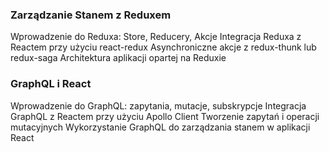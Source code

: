 ### Zarządzanie Stanem z Reduxem
Wprowadzenie do Reduxa: Store, Reducery, Akcje
Integracja Reduxa z Reactem przy użyciu react-redux
Asynchroniczne akcje z redux-thunk lub redux-saga
Architektura aplikacji opartej na Reduxie

### GraphQL i React
Wprowadzenie do GraphQL: zapytania, mutacje, subskrypcje
Integracja GraphQL z Reactem przy użyciu Apollo Client
Tworzenie zapytań i operacji mutacyjnych
Wykorzystanie GraphQL do zarządzania stanem w aplikacji React